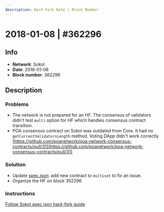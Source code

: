 ```yaml
---
description: Hard Fork Date | Block Number
---
```


# 2018-01-08 \| \#362296

## Info

* **Network**: Sokol
* **Date**: 2018-01-08
* **Block number**: 362296

## Description

### Problems

* The network is not prepared for an HF. The consensus of validators didn't test `multi` option for HF which handles consensus contract transition.
* POA consensus contract on Sokol was outdated from Core. It had no `getCurrentValidatorsLength` method. Voting DApp didn't work correctly [https://github.com/poanetwork/poa-network-consensus-contracts/pull/31](https://github.com/poanetwork/poa-network-consensus-contracts/pull/31)

### Solution

* Update [spec.json](https://github.com/poanetwork/poa-chain-spec/blob/sokol/spec.json): add new contract to `multiset` to fix an issue.
* Organize the HF on block 352296

### Instructions

[Follow Sokol spec.json hard-fork guide](sokol-spec.json-hard-fork-update.md)

